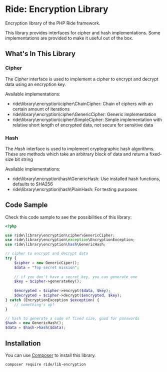 # Ride: Encryption Library

Encryption library of the PHP Ride framework.

This library provides interfaces for cipher and hash implementations. 
Some implementations are provided to make it useful out of the box. 

## What's In This Library

### Cipher

The _Cipher_ interface is used to implement a cipher to encrypt and decrypt data using an encryption key.

Available implementations:

* ride\library\encryption\cipher\ChainCipher: Chain of ciphers with an certain amount of iterations
* ride\library\encryption\cipher\GenericCipher: Generic implementation
* ride\library\encryption\cipher\SimpleCipher: Simple implementation with relative short length of encrypted data, not secure for sensitive data

### Hash

The _Hash_ interface is used to implement cryptographic hash algorithms. 
These are methods which take an arbitrary block of data and return a fixed-size bit string

Available implementations:

* ride\library\encryption\hash\GenericHash: Use installed hash functions, defaults to SHA256
* ride\library\encryption\hash\PlainHash: For testing purposes

## Code Sample

Check this code sample to see the possibilities of this library:

```php
<?php

use ride\library\encryption\cipher\GenericCipher;
use ride\library\encryption\exception\EncryptionException;
use ride\library\encryption\hash\GenericHash;

// cipher to encrypt and decrypt data
try {
    $cipher = new GenericCiper();
    $data = "Top secret mission";
    
    // if you don't have a secret key, you can generate one
    $key = $cipher->generateKey();
    
    $encrypted = $cipher->encrypt($data, $key);
    $decrypted = $cipher->decrypt($encrypted, $key); 
} catch (EncryptionException $exception) {
    // something's up!
}

// hash to generate a code of fixed size, good for passwords
$hash = new GenericHash();
$data = $hash->hash($data); 
```

## Installation

You can use [Composer](http://getcomposer.org) to install this library.

```
composer require ride/lib-encryption
```
